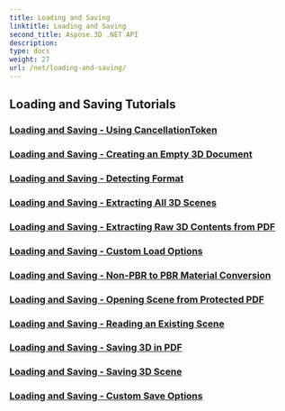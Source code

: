 ```yaml
---
title: Loading and Saving
linktitle: Loading and Saving
second_title: Aspose.3D .NET API
description: 
type: docs
weight: 27
url: /net/loading-and-saving/
---
```


## Loading and Saving Tutorials
### [Loading and Saving -  Using CancellationToken](./cancellation-token/)
### [Loading and Saving -  Creating an Empty 3D Document](./create-empty-3d-document/)
### [Loading and Saving -  Detecting Format](./detect-format/)
### [Loading and Saving -  Extracting All 3D Scenes](./extract-all-3d-scenes/)
### [Loading and Saving -  Extracting Raw 3D Contents from PDF](./extract-raw-3d-contents-pdf/)
### [Loading and Saving -  Custom Load Options](./custom-load-options/)
### [Loading and Saving -  Non-PBR to PBR Material Conversion](./non-pbr-to-pbr-material-conversion/)
### [Loading and Saving -  Opening Scene from Protected PDF](./open-scene-protected-pdf/)
### [Loading and Saving -  Reading an Existing Scene](./read-existing-scene/)
### [Loading and Saving -  Saving 3D in PDF](./save-3d-in-pdf/)
### [Loading and Saving -  Saving 3D Scene](./save-3d-scene/)
### [Loading and Saving -  Custom Save Options](./custom-save-options/)